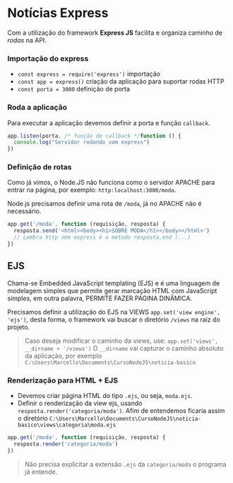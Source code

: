 # Notícias Express

Com a utilização do framework **Express JS** facilita e organiza caminho de *rodas* na API.

### Importação do express
- `const express = require('express')` importação
- `const app = express()` criação da aplicação para suportar rodas HTTP
- `const porta = 3000` definição de porta

### Roda a aplicação

Para executar a aplicação devemos definir a porta e função `callback`.

```js
app.listen(porta, /* função de callback */function () { 
  console.log("Servidor rodando com express")
})
```

### Definição de rotas

Como já vimos, o Node.JS não funciona como o servidor APACHE para entrar na página, por exemplo: `http:localhost:3000/moda`. 

Node.js precisamos definir uma rota de `/moda`, já no APACHE não é necessário.

```js
app.get('/moda', function (requisição, resposta) {
  resposta.send('<html><body><h1>SOBRE MODA</h1></body></html>')
  // Lembra http sem express é o método resposta.end (...)
})
```

## EJS
Chama-se Embedded JavaScript templating (EJS) e é uma linguagem de modelagem simples que permite gerar marcação HTML com JavaScript simples, em outra palavra, PERMITE FAZER PÁGINA DINÂMICA.

Precisamos definir a utilização do EJS na VIEWS `app.set('view engine', 'ejs')`, desta forma, o framework vai buscar o diretório `/views` na raiz do projeto.

> Caso deseja modificar o caminho da views, use: `app.set('views', __dirname + '/views')`
> O `__dirname` vai capturar o caminho absoluto da aplicação, por exemplo `C:\Users\Marcello\Documents\CursoNodeJS\noticia-basico`

### Renderização para HTML + EJS
- Devemos criar página HTML do tipo `.ejs`, ou seja, `moda.ejs`. 
- Definir o renderização da view ejs, usando `resposta.render('categoria/moda')`. Afim de entendemos ficaria assim o diretório `C:\Users\Marcello\Documents\CursoNodeJS\noticia-basico\views\categoria\moda.ejs`
```js
app.get('/moda', function (requisição, resposta) {
  resposta.render('categoria/moda')
})
``` 
> Não precisa explicitar a extensão `.ejs` da `categoria/moda` o programa já entende. 
